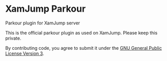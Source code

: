 
XamJump Parkour
===============
Parkour plugin for XamJump server

This is the official parkour plugin as used on XamJump. Please keep this private.

By contributing code, you agree to submit it under the [GNU General Public License Version 3](https://www.gnu.org/licenses/gpl.txt).


